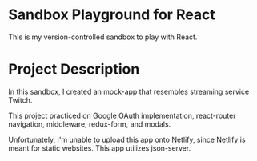 # Sandbox Playground for React

This is my version-controlled sandbox to play with React.

# Project Description

In this sandbox, I created an mock-app that resembles streaming service Twitch.

This project practiced on Google OAuth implementation, react-router navigation, middleware, redux-form, and modals.

Unfortunately, I'm unable to upload this app onto Netlify, since Netlify is meant for static websites. This app utilizes json-server.
